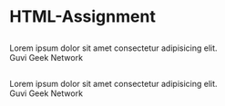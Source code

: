 # HTML-Assignment

## <!-- Answer 1 - Fix the Bug -->

<html lang="en">
    <head>
        <title> Guvi Document</title>
    </head>
    </body>
        <div>
            Lorem ipsum dolor sit amet consectetur adipisicing elit.
        <div>
            Guvi Geek Network
        </div>
    </body>
</html>

## <!-- Answer 2 - Fix the Bug -->

<html lang="en">
    <head>
        <title> Guvi Document</title>
    </head>
    </body>
        <div>
            Lorem ipsum dolor sit amet consectetur adipisicing elit.
        <div>
            Guvi Geek Network
        </div>
    </body>
</html>
